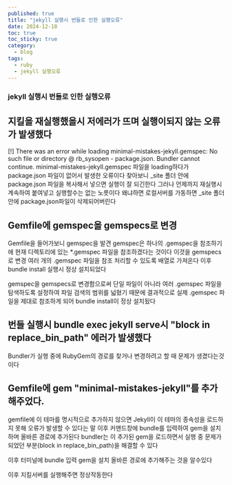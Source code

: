 ```yaml
---
published: true
title: "jekyll 실행시 번들로 인한 실행오류"
date: 2024-12-18
toc: true
toc_sticky: true
category: 
  - blog
tags:
  - ruby
  - jekyll 실행오류
---
```


### jekyll 실행시 번들로 인한 실행오류

 ## 지킬을 재실행했을시 저에러가 뜨며 실행이되지 않는 오류가 발생했다
 [!] There was an error while loading minimal-mistakes-jekyll.gemspec: No such file or directory @ rb_sysopen - package.json. Bundler cannot continue.
 minimal-mistakes-jekyll.gemspec 파일을 loading하다가 package.json 파일이 없어서 발생한 오류이다
 찾아보니 _site 폴더 안에 package.json 파일을 복사해서 넣으면 실행이 잘 되긴한다 그러나 언제까지 재실행시 계속하여 붙여넣고 실행할수는 없는 노릇이다 왜냐하면 로컬서버를 가동하면 _site 폴더 안에 package.json파일이 삭제되어버린다

 ## Gemfile에 gemspec을 gemspecs로 변경

 Gemfile을 들어가보니 gemspec을 발견 gemspec은 하나의 .gemspec을 참조하기에 현재 디렉토리에 있는 *.gemspec 파일을 참조하겠다는 것이다
 이것을 gemspecs로 변경 여러 개의 .gemspec 파일을 참조 처리할 수 있도록 배열로 가져온다
 이후 bundle install 실행시 정상 설치되었다

 gemspec을 gemspecs로 변경함으로써 단일 파일이 아니라 여러 .gemspec 파일을 탐색하도록 설정하여 파일 검색의 범위를 넓혔기 때문에
결과적으로 실제 .gemspec 파일을 제대로 참조하게 되어 bundle install이 정상 설치됬다

 ## 번들 실행시 bundle exec jekyll serve시 "block in replace_bin_path" 에러가 발생했다
 Bundler가 실행 중에 RubyGem의 경로를 찾거나 변경하려고 할 때 문제가 생겼다는것이다
 
 ## Gemfile에 gem "minimal-mistakes-jekyll"를 추가해주었다.
 gemfile에 이 테마를 명시적으로 추가하지 않으면 Jekyll이 이 테마의 종속성을 로드하지 못해 오류가 발생할 수 있다는 말
 이후 커맨드창에 bundle를 입력하여 gem을 설치하며 올바른 경로에 추가된다
 bundler는 이 추가된 gem을 로드하면서 실행 중 문제가 되었던 부분(block in replace_bin_path)을 해결할 수 있다
 
 이후 터미널에 bundle 입력 gem을 설치 올바른 경로에 추가해주는 것을 알수있다

 이후 지킬서버를 실행해주면 정상작동한다